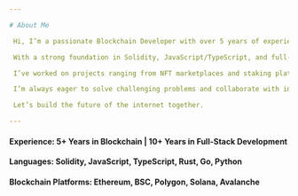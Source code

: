 ```yaml
---

# About Me

 Hi, I’m a passionate Blockchain Developer with over 5 years of experience building decentralized applications (dApps), smart contracts, and Web3 integrations across Ethereum, Polygon, BSC, and more.

 With a strong foundation in Solidity, JavaScript/TypeScript, and full-stack development, I specialize in creating secure, efficient, and scalable blockchain solutions — from token contracts and NFT platforms to complex DeFi systems and DAO infrastructures.

 I’ve worked on projects ranging from NFT marketplaces and staking platforms to cross-chain token bridges and play-to-earn games. My approach combines technical excellence with a deep understanding of blockchain ecosystems and user experience.

 I’m always eager to solve challenging problems and collaborate with innovative teams. Whether you're launching a Web3 startup, need to audit a smart contract, or want to integrate crypto payments into your app — I'm here to help.

 Let’s build the future of the internet together.

---
```


#### Experience: 5+ Years in Blockchain | 10+ Years in Full-Stack Development

#### Languages: Solidity, JavaScript, TypeScript, Rust, Go, Python

#### Blockchain Platforms: Ethereum, BSC, Polygon, Solana, Avalanche
